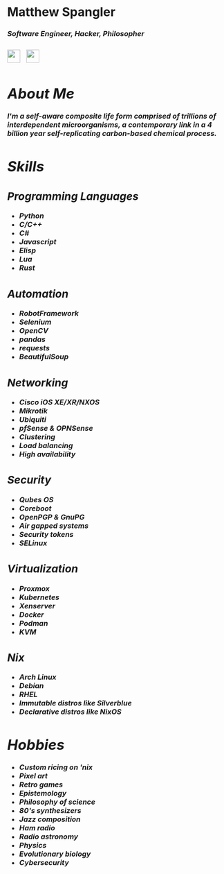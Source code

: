 <p align='center'>
  <h1>Matthew Spangler</h1>
  <h3><i>Software Engineer, Hacker, Philosopher<i><h3>
  <a href="https://www.linkedin.com/in/mattspangler-tech/"><img height="30" src="https://skillicons.dev/icons?i=linkedin"></a>&nbsp;&nbsp;
  <a href="https://unix.stackexchange.com/users/572504/nebulasurfer/"><img height="30" src="https://skillicons.dev/icons?i=stackoverflow"></a>&nbsp;&nbsp;
</p>

# About Me
I'm a self-aware composite life form comprised of trillions of interdependent microorganisms, a contemporary link in a 4 billion year self-replicating carbon-based chemical process.

# Skills
## Programming Languages
- Python
- C/C++
- C#
- Javascript
- Elisp
- Lua
- Rust

## Automation
- RobotFramework
- Selenium
- OpenCV
- pandas
- requests
- BeautifulSoup

## Networking
- Cisco iOS XE/XR/NXOS
- Mikrotik
- Ubiquiti
- pfSense & OPNSense
- Clustering
- Load balancing
- High availability

## Security
- Qubes OS
- Coreboot
- OpenPGP & GnuPG
- Air gapped systems
- Security tokens
- SELinux

## Virtualization
- Proxmox
- Kubernetes
- Xenserver
- Docker
- Podman
- KVM

## Nix
- Arch Linux
- Debian
- RHEL
- Immutable distros like Silverblue
- Declarative distros like NixOS

# Hobbies
- Custom ricing on 'nix
- Pixel art
- Retro games
- Epistemology
- Philosophy of science
- 80's synthesizers
- Jazz composition
- Ham radio
- Radio astronomy
- Physics
- Evolutionary biology
- Cybersecurity
